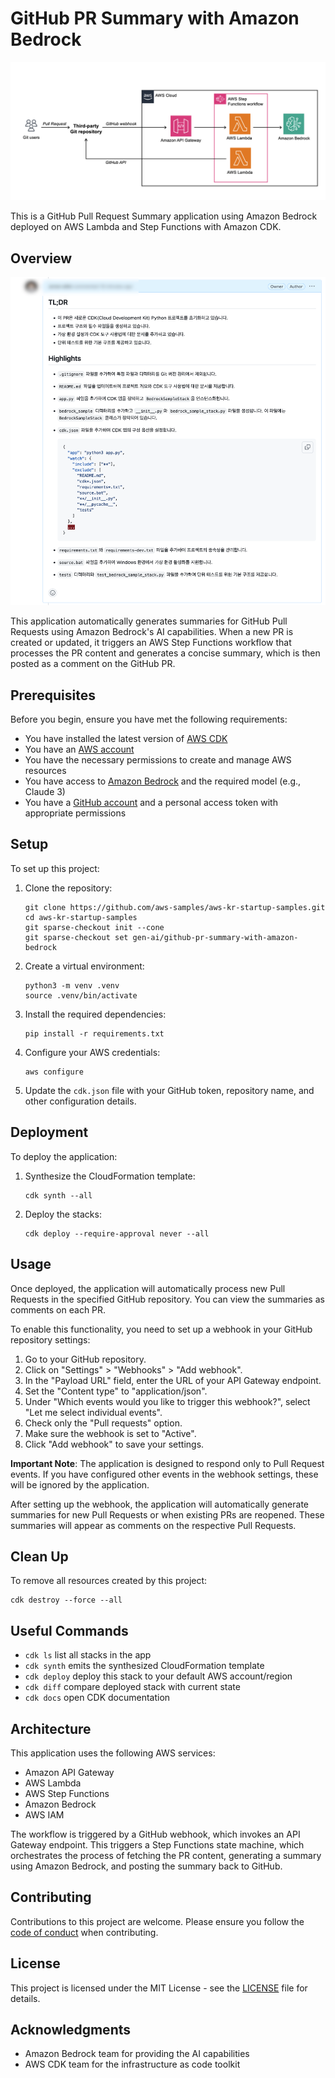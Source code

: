 # GitHub PR Summary with Amazon Bedrock

![github-pr-summary-arch-arch](./images/github-pr-summary-arch-arch.png)

This is a GitHub Pull Request Summary application using Amazon Bedrock deployed on AWS Lambda and Step Functions with Amazon CDK.

## Overview

![github-pr-summary-arch-arch](./images/sample.png)

This application automatically generates summaries for GitHub Pull Requests using Amazon Bedrock's AI capabilities. When a new PR is created or updated, it triggers an AWS Step Functions workflow that processes the PR content and generates a concise summary, which is then posted as a comment on the GitHub PR.

## Prerequisites

Before you begin, ensure you have met the following requirements:
* You have installed the latest version of [AWS CDK](https://docs.aws.amazon.com/cdk/latest/guide/getting_started.html)
* You have an [AWS account](https://aws.amazon.com/free/)
* You have the necessary permissions to create and manage AWS resources
* You have access to [Amazon Bedrock](https://aws.amazon.com/bedrock/) and the required model (e.g., Claude 3)
* You have a [GitHub account](https://github.com/) and a personal access token with appropriate permissions

## Setup

To set up this project:

1. Clone the repository:
    ```
    git clone https://github.com/aws-samples/aws-kr-startup-samples.git
    cd aws-kr-startup-samples
    git sparse-checkout init --cone
    git sparse-checkout set gen-ai/github-pr-summary-with-amazon-bedrock
    ```

2. Create a virtual environment:
    ```
    python3 -m venv .venv
    source .venv/bin/activate
   ```

3. Install the required dependencies:
    ```
    pip install -r requirements.txt
    ```

4. Configure your AWS credentials:
    ```
    aws configure
    ```

5. Update the `cdk.json` file with your GitHub token, repository name, and other configuration details.

## Deployment

To deploy the application:

1. Synthesize the CloudFormation template:
    ```
    cdk synth --all
    ```

2. Deploy the stacks:
    ```
    cdk deploy --require-approval never --all
    ```

## Usage

Once deployed, the application will automatically process new Pull Requests in the specified GitHub repository. You can view the summaries as comments on each PR.

To enable this functionality, you need to set up a webhook in your GitHub repository settings:

1. Go to your GitHub repository.
2. Click on "Settings" > "Webhooks" > "Add webhook".
3. In the "Payload URL" field, enter the URL of your API Gateway endpoint.
4. Set the "Content type" to "application/json".
5. Under "Which events would you like to trigger this webhook?", select "Let me select individual events".
6. Check only the "Pull requests" option.
7. Make sure the webhook is set to "Active".
8. Click "Add webhook" to save your settings.

**Important Note**: The application is designed to respond only to Pull Request events. If you have configured other events in the webhook settings, these will be ignored by the application.

After setting up the webhook, the application will automatically generate summaries for new Pull Requests or when existing PRs are reopened. These summaries will appear as comments on the respective Pull Requests.

## Clean Up

To remove all resources created by this project:

```
cdk destroy --force --all
```

## Useful Commands

* `cdk ls`          list all stacks in the app
* `cdk synth`       emits the synthesized CloudFormation template
* `cdk deploy`      deploy this stack to your default AWS account/region
* `cdk diff`        compare deployed stack with current state
* `cdk docs`        open CDK documentation

## Architecture

This application uses the following AWS services:
* Amazon API Gateway
* AWS Lambda
* AWS Step Functions
* Amazon Bedrock
* AWS IAM

The workflow is triggered by a GitHub webhook, which invokes an API Gateway endpoint. This triggers a Step Functions state machine, which orchestrates the process of fetching the PR content, generating a summary using Amazon Bedrock, and posting the summary back to GitHub.

## Contributing

Contributions to this project are welcome. Please ensure you follow the [code of conduct](CODE_OF_CONDUCT.md) when contributing.

## License

This project is licensed under the MIT License - see the [LICENSE](LICENSE) file for details.

## Acknowledgments

* Amazon Bedrock team for providing the AI capabilities
* AWS CDK team for the infrastructure as code toolkit
